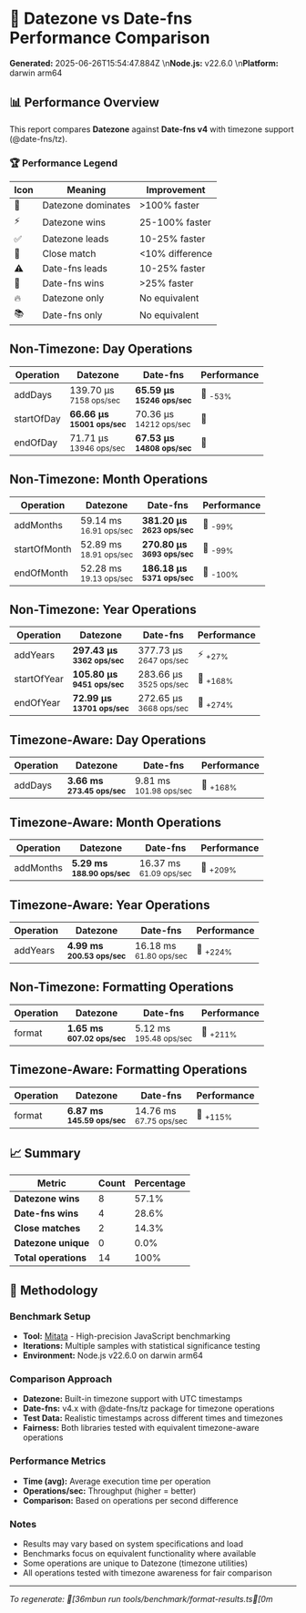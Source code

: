 # 🏁 Datezone vs Date-fns Performance Comparison

**Generated:** 2025-06-26T15:54:47.884Z  \n**Node.js:** v22.6.0  \n**Platform:** darwin arm64

## 📊 Performance Overview

This report compares **Datezone** against **Date-fns v4** with timezone support (@date-fns/tz).

### 🏆 Performance Legend

| Icon | Meaning | Improvement |
|------|---------|-------------|
| 🚀 | Datezone dominates | >100% faster |
| ⚡ | Datezone wins | 25-100% faster |
| ✅ | Datezone leads | 10-25% faster |
| 🤝 | Close match | <10% difference |
| ⚠️ | Date-fns leads | 10-25% faster |
| 🐌 | Date-fns wins | >25% faster |
| 🔥 | Datezone only | No equivalent |
| 📚 | Date-fns only | No equivalent |

## Non-Timezone: Day Operations

| Operation | Datezone | Date-fns | Performance |
|-----------|----------|----------|-------------|
| addDays | 139.70 µs<br/><sub>7158 ops/sec</sub> | **65.59 µs**<br/>**<sub>15246 ops/sec</sub>** | 🐌 <sub>-53%</sub> |
| startOfDay | **66.66 µs**<br/>**<sub>15001 ops/sec</sub>** | 70.36 µs<br/><sub>14212 ops/sec</sub> | 🤝 |
| endOfDay | 71.71 µs<br/><sub>13946 ops/sec</sub> | **67.53 µs**<br/>**<sub>14808 ops/sec</sub>** | 🤝 |

## Non-Timezone: Month Operations

| Operation | Datezone | Date-fns | Performance |
|-----------|----------|----------|-------------|
| addMonths | 59.14 ms<br/><sub>16.91 ops/sec</sub> | **381.20 µs**<br/>**<sub>2623 ops/sec</sub>** | 🐌 <sub>-99%</sub> |
| startOfMonth | 52.89 ms<br/><sub>18.91 ops/sec</sub> | **270.80 µs**<br/>**<sub>3693 ops/sec</sub>** | 🐌 <sub>-99%</sub> |
| endOfMonth | 52.28 ms<br/><sub>19.13 ops/sec</sub> | **186.18 µs**<br/>**<sub>5371 ops/sec</sub>** | 🐌 <sub>-100%</sub> |

## Non-Timezone: Year Operations

| Operation | Datezone | Date-fns | Performance |
|-----------|----------|----------|-------------|
| addYears | **297.43 µs**<br/>**<sub>3362 ops/sec</sub>** | 377.73 µs<br/><sub>2647 ops/sec</sub> | ⚡ <sub>+27%</sub> |
| startOfYear | **105.80 µs**<br/>**<sub>9451 ops/sec</sub>** | 283.66 µs<br/><sub>3525 ops/sec</sub> | 🚀 <sub>+168%</sub> |
| endOfYear | **72.99 µs**<br/>**<sub>13701 ops/sec</sub>** | 272.65 µs<br/><sub>3668 ops/sec</sub> | 🚀 <sub>+274%</sub> |

## Timezone-Aware: Day Operations

| Operation | Datezone | Date-fns | Performance |
|-----------|----------|----------|-------------|
| addDays | **3.66 ms**<br/>**<sub>273.45 ops/sec</sub>** | 9.81 ms<br/><sub>101.98 ops/sec</sub> | 🚀 <sub>+168%</sub> |

## Timezone-Aware: Month Operations

| Operation | Datezone | Date-fns | Performance |
|-----------|----------|----------|-------------|
| addMonths | **5.29 ms**<br/>**<sub>188.90 ops/sec</sub>** | 16.37 ms<br/><sub>61.09 ops/sec</sub> | 🚀 <sub>+209%</sub> |

## Timezone-Aware: Year Operations

| Operation | Datezone | Date-fns | Performance |
|-----------|----------|----------|-------------|
| addYears | **4.99 ms**<br/>**<sub>200.53 ops/sec</sub>** | 16.18 ms<br/><sub>61.80 ops/sec</sub> | 🚀 <sub>+224%</sub> |

## Non-Timezone: Formatting Operations

| Operation | Datezone | Date-fns | Performance |
|-----------|----------|----------|-------------|
| format | **1.65 ms**<br/>**<sub>607.02 ops/sec</sub>** | 5.12 ms<br/><sub>195.48 ops/sec</sub> | 🚀 <sub>+211%</sub> |

## Timezone-Aware: Formatting Operations

| Operation | Datezone | Date-fns | Performance |
|-----------|----------|----------|-------------|
| format | **6.87 ms**<br/>**<sub>145.59 ops/sec</sub>** | 14.76 ms<br/><sub>67.75 ops/sec</sub> | 🚀 <sub>+115%</sub> |

## 📈 Summary

| Metric | Count | Percentage |
|--------|-------|------------|
| **Datezone wins** | 8 | 57.1% |
| **Date-fns wins** | 4 | 28.6% |
| **Close matches** | 2 | 14.3% |
| **Datezone unique** | 0 | 0.0% |
| **Total operations** | 14 | 100% |

## 🔬 Methodology

### Benchmark Setup
- **Tool:** [Mitata](https://github.com/evanwashere/mitata) - High-precision JavaScript benchmarking
- **Iterations:** Multiple samples with statistical significance testing
- **Environment:** Node.js v22.6.0 on darwin arm64

### Comparison Approach
- **Datezone:** Built-in timezone support with UTC timestamps
- **Date-fns:** v4.x with @date-fns/tz package for timezone operations
- **Test Data:** Realistic timestamps across different times and timezones
- **Fairness:** Both libraries tested with equivalent timezone-aware operations

### Performance Metrics
- **Time (avg):** Average execution time per operation
- **Operations/sec:** Throughput (higher = better)
- **Comparison:** Based on operations per second difference

### Notes
- Results may vary based on system specifications and load
- Benchmarks focus on equivalent functionality where available
- Some operations are unique to Datezone (timezone utilities)
- All operations tested with timezone awareness for fair comparison

---

*To regenerate: 
[36mbun run tools/benchmark/format-results.ts[0m*


